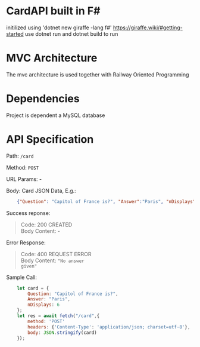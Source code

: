 # CardAPI built in F#
initilized using 'dotnet new giraffe -lang f#'
https://giraffe.wiki/#getting-started
use dotnet run and dotnet build to run

# MVC Architecture
The mvc architecture is used together with 
Railway Oriented Programming

# Dependencies
Project is dependent a MySQL database


# API Specification
Path: <code>/card</code>

Method: <code>POST</code>

URL Params: -

Body: Card JSON Data, E.g.:

```json 
    {"Question": "Capitol of France is?", "Answer":"Paris", "nDisplays": 6}
```
Success reponse: 
>Code: 200 CREATED<br>
>Body Content: -

Error Response: 
>Code: 400 REQUEST ERROR<br>
>Body Content: <code>"No answer given"</code>

Sample Call: 
```javascript
    let card = {
        Question: "Capitol of France is?", 
        Answer: "Paris",
        nDisplays: 6
    };
    let res = await fetch("/card",{
        method: 'POST'
        headers: {'Content-Type': 'application/json; charset=utf-8'},
        body: JSON.stringify(card)
    });
```
